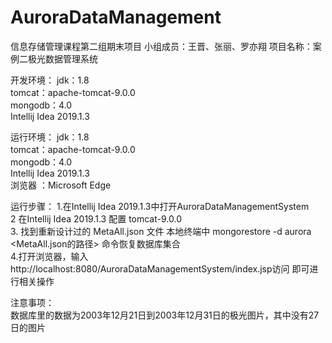 # AuroraDataManagement
信息存储管理课程第二组期末项目
小组成员：王晋、张丽、罗亦翔
项目名称：案例二极光数据管理系统

开发环境：
jdk：1.8  
tomcat：apache-tomcat-9.0.0  
mongodb：4.0  
Intellij Idea 2019.1.3  

运行环境： 
jdk：1.8  
tomcat：apache-tomcat-9.0.0  
mongodb：4.0  
Intellij Idea 2019.1.3  
浏览器 ：Microsoft Edge  

运行步骤： 
1.在Intellij Idea 2019.1.3中打开AuroraDataManagementSystem   
2 在Intellij Idea 2019.1.3 配置 tomcat-9.0.0  
3. 找到重新设计过的 MetaAll.json 文件 本地终端中 mongorestore  -d aurora <MetaAll.json的路径> 命令恢复数据库集合  
4.打开浏览器，输入http://localhost:8080/AuroraDataManagementSystem/index.jsp访问 即可进行相关操作  
  
  

注意事项：  
数据库里的数据为2003年12月21日到2003年12月31日的极光图片，其中没有27日的图片  
